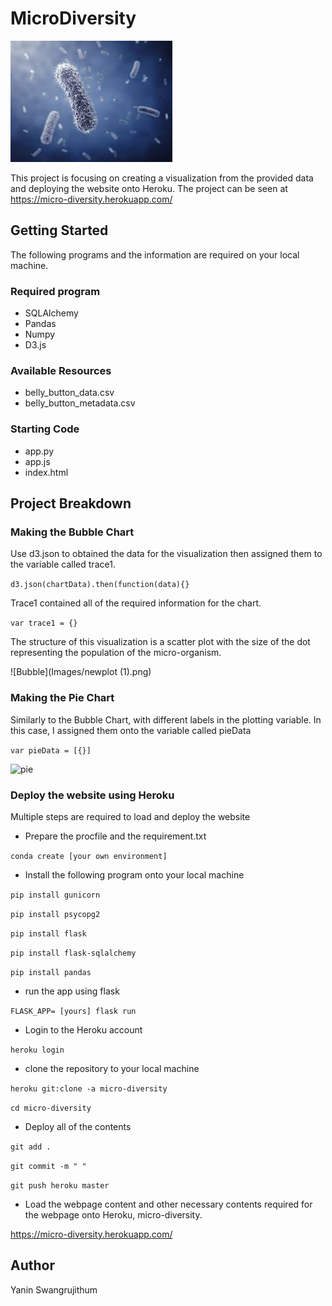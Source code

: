 # MicroDiversity

![Bacteria](Images/bacteria.jpeg)

This project is focusing on creating a visualization from the provided data and deploying the website onto Heroku.
The project can be seen at https://micro-diversity.herokuapp.com/ 

## Getting Started
The following programs and the information are required on your local machine. 
### Required program
* SQLAlchemy
* Pandas
* Numpy
* D3.js

### Available Resources
* belly_button_data.csv
* belly_button_metadata.csv

### Starting Code
* app.py
* app.js
* index.html

## Project Breakdown
### Making the Bubble Chart
Use d3.json to obtained the data for the visualization then assigned them to the variable called trace1. 

```d3.json(chartData).then(function(data){}```

Trace1 contained all of the required information for the chart. 

```var trace1 = {}```

The structure of this visualization is a scatter plot with the size of the dot representing the population of the micro-organism. 

![Bubble](Images/newplot (1).png)

### Making the Pie Chart
Similarly to the Bubble Chart, with different labels in the plotting variable. In this case, I assigned them onto the variable called pieData 

```var pieData = [{}]```

![pie](Images/newplot.png)

### Deploy the website using Heroku
Multiple steps are required to load and deploy the website

* Prepare the procfile and the requirement.txt 

```conda create [your own environment]```

* Install the following program onto your local machine

```pip install gunicorn```

```pip install psycopg2```

```pip install flask```

```pip install flask-sqlalchemy```

```pip install pandas```

* run the app using flask

```FLASK_APP= [yours] flask run```

* Login to the Heroku account

```heroku login```

* clone the repository to your local machine

```heroku git:clone -a micro-diversity```

```cd micro-diversity```

* Deploy all of the contents

```git add .```

```git commit -m " "```

```git push heroku master```

* Load the webpage content and other necessary contents required for the webpage onto Heroku, micro-diversity. 

https://micro-diversity.herokuapp.com/ 

## Author
Yanin Swangrujithum 





